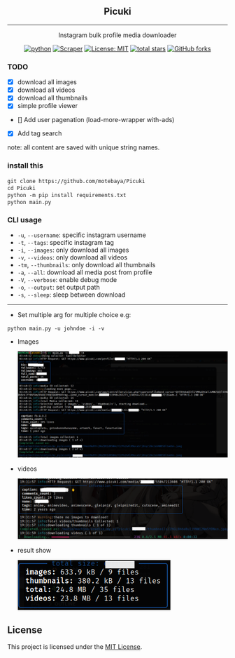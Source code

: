 <div align="center">
    <h2>Picuki</h2>

---

Instagram bulk profile media downloader

[![python](https://img.shields.io/badge/python-3.10.6-blue?logo=python&logoColor=yellow)](https://www.python.org/downloads/release/python-3100/)
[![Scraper](https://img.shields.io/badge/page-scrapper-blue?logo=strapi&logoColor=blue)](https://example.com)
[![License: MIT](https://img.shields.io/badge/License-MIT-red.svg?logo=github)](https://opensource.org/licenses/MIT)
[![total stars](https://img.shields.io/github/stars/motebaya/Picuki.svg?style=social)](https://github.com/motebaya/Picuki/stargazers)
[![GitHub forks](https://img.shields.io/github/forks/motebaya/Picuki.svg?style=social)](https://github.com/motebaya/Picuki/network/members)

</div>

### TODO

- [x] download all images
- [x] download all videos
- [x] download all thumbnails
- [x] simple profile viewer
- [] Add user pagenation (load-more-wrapper with-ads)
- [x] Add tag search

note: all content are saved with unique string names.

### install this

```
git clone https://github.com/motebaya/Picuki
cd Picuki
python -m pip install requirements.txt
python main.py
```

### CLI usage

- `-u`, `--username`: specific instagram username
- `-t`, `--tags`: specific instagram tag
- `-i`, `--images`: only download all images
- `-v`, `--videos`: only download all videos
- `-tm`, `--thumbnails`: only download all thumbnails
- `-a`, `--all`: download all media post from profile
- `-V`, `--verbose`: enable debug mode
- `-o`, `--output`: set output path
- `-s`, `--sleep`: sleep between download

---

- Set multiple arg for multiple choice e.g:

```
python main.py -u johndoe -i -v
```

- Images

  ![](src/image-downloading.png)

- videos

  ![](src/video-downloading.png)

- result show

  ![](src/result-show.png)

## License

This project is licensed under the [MIT License](LICENSE).
